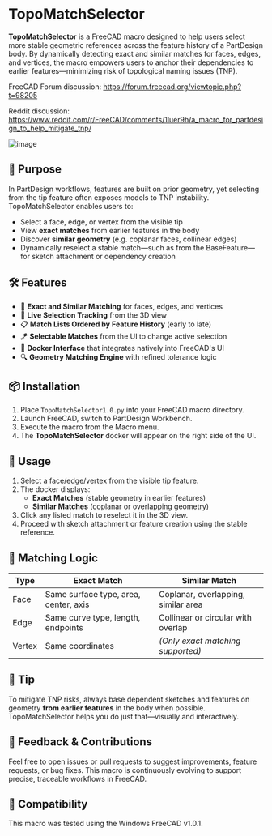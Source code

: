 # TopoMatchSelector

**TopoMatchSelector** is a FreeCAD macro designed to help users select more stable geometric references across the feature history of a PartDesign body. By dynamically detecting exact and similar matches for faces, edges, and vertices, the macro empowers users to anchor their dependencies to earlier features—minimizing risk of topological naming issues (TNP).

FreeCAD Forum discussion: https://forum.freecad.org/viewtopic.php?t=98205

Reddit discussion: https://www.reddit.com/r/FreeCAD/comments/1luer9h/a_macro_for_partdesign_to_help_mitigate_tnp/

![image](https://github.com/user-attachments/assets/edef74e0-6a6e-4310-b09c-c42be3a09554)

## 🧠 Purpose

In PartDesign workflows, features are built on prior geometry, yet selecting from the tip feature often exposes models to TNP instability. TopoMatchSelector enables users to:

- Select a face, edge, or vertex from the visible tip
- View **exact matches** from earlier features in the body
- Discover **similar geometry** (e.g. coplanar faces, collinear edges)
- Dynamically reselect a stable match—such as from the BaseFeature—for sketch attachment or dependency creation

## 🛠️ Features

- 🧬 **Exact and Similar Matching** for faces, edges, and vertices
- 🧲 **Live Selection Tracking** from the 3D view
- 📋 **Match Lists Ordered by Feature History** (early to late)
- 🪁 **Selectable Matches** from the UI to change active selection
- 🧱 **Docker Interface** that integrates natively into FreeCAD's UI
- 🔍 **Geometry Matching Engine** with refined tolerance logic

## 📦 Installation

1. Place `TopoMatchSelector1.0.py` into your FreeCAD macro directory.
2. Launch FreeCAD, switch to PartDesign Workbench.
3. Execute the macro from the Macro menu.
4. The **TopoMatchSelector** docker will appear on the right side of the UI.

## 🎯 Usage

1. Select a face/edge/vertex from the visible tip feature.
2. The docker displays:
   - **Exact Matches** (stable geometry in earlier features)
   - **Similar Matches** (coplanar or overlapping geometry)
3. Click any listed match to reselect it in the 3D view.
4. Proceed with sketch attachment or feature creation using the stable reference.

## 📐 Matching Logic

| Type    | Exact Match                          | Similar Match                            |
|---------|--------------------------------------|-------------------------------------------|
| Face    | Same surface type, area, center, axis | Coplanar, overlapping, similar area       |
| Edge    | Same curve type, length, endpoints    | Collinear or circular with overlap        |
| Vertex  | Same coordinates                      | *(Only exact matching supported)*         |

## 🧪 Tip

To mitigate TNP risks, always base dependent sketches and features on geometry **from earlier features** in the body when possible. TopoMatchSelector helps you do just that—visually and interactively.

## 💬 Feedback & Contributions

Feel free to open issues or pull requests to suggest improvements, feature requests, or bug fixes. This macro is continuously evolving to support precise, traceable workflows in FreeCAD.

## 🔗 Compatibility

This macro was tested using the Windows FreeCAD v1.0.1.
